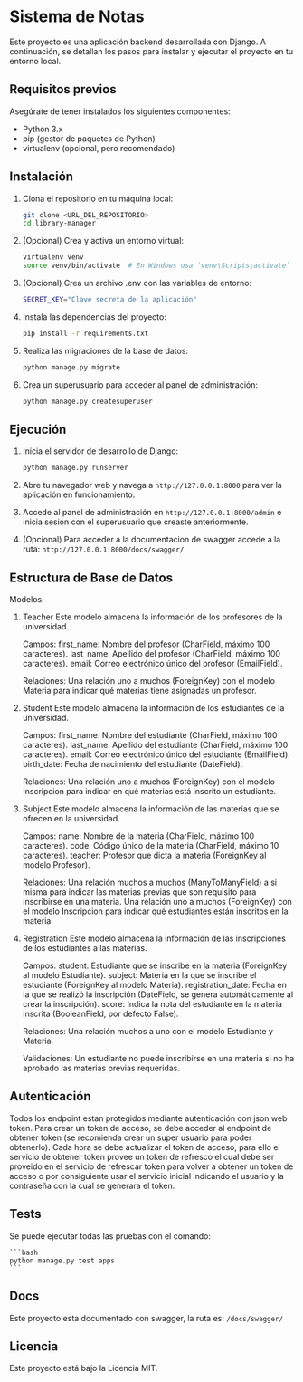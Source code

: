 # Sistema de Notas

Este proyecto es una aplicación backend desarrollada con Django. A continuación, se detallan los pasos para instalar y ejecutar el proyecto en tu entorno local.

## Requisitos previos

Asegúrate de tener instalados los siguientes componentes:

- Python 3.x
- pip (gestor de paquetes de Python)
- virtualenv (opcional, pero recomendado)

## Instalación

1. Clona el repositorio en tu máquina local:

    ```bash
    git clone <URL_DEL_REPOSITORIO>
    cd library-manager
    ```

2. (Opcional) Crea y activa un entorno virtual:

    ```bash
    virtualenv venv
    source venv/bin/activate  # En Windows usa `venv\Scripts\activate`
    ```

3. (Opcional) Crea un archivo .env con las variables de entorno:

    ```bash
    SECRET_KEY="Clave secreta de la aplicación"
    ```

4. Instala las dependencias del proyecto:

    ```bash
    pip install -r requirements.txt
    ```

5. Realiza las migraciones de la base de datos:

    ```bash
    python manage.py migrate
    ```

6. Crea un superusuario para acceder al panel de administración:

    ```bash
    python manage.py createsuperuser
    ```

## Ejecución

1. Inicia el servidor de desarrollo de Django:

    ```bash
    python manage.py runserver
    ```

2. Abre tu navegador web y navega a `http://127.0.0.1:8000` para ver la aplicación en funcionamiento.

3. Accede al panel de administración en `http://127.0.0.1:8000/admin` e inicia sesión con el superusuario que creaste anteriormente.

4. (Opcional) Para acceder a la documentacion de swagger accede a la ruta: `http://127.0.0.1:8000/docs/swagger/`

## Estructura de Base de Datos

Modelos:

1. Teacher
Este modelo almacena la información de los profesores de la universidad.

    Campos:
    first_name: Nombre del profesor (CharField, máximo 100 caracteres).
    last_name: Apellido del profesor (CharField, máximo 100 caracteres).
    email: Correo electrónico único del profesor (EmailField).

    Relaciones:
    Una relación uno a muchos (ForeignKey) con el modelo Materia para indicar qué materias tiene asignadas un profesor.

2. Student
Este modelo almacena la información de los estudiantes de la universidad.

    Campos:
    first_name: Nombre del estudiante (CharField, máximo 100 caracteres).
    last_name: Apellido del estudiante (CharField, máximo 100 caracteres).
    email: Correo electrónico único del estudiante (EmailField).
    birth_date: Fecha de nacimiento del estudiante (DateField).

    Relaciones:
    Una relación uno a muchos (ForeignKey) con el modelo Inscripcion para indicar en qué materias está inscrito un estudiante.

3. Subject
Este modelo almacena la información de las materias que se ofrecen en la universidad.

    Campos:
    name: Nombre de la materia (CharField, máximo 100 caracteres).
    code: Código único de la materia (CharField, máximo 10 caracteres).
    teacher: Profesor que dicta la materia (ForeignKey al modelo Profesor).

    Relaciones:
    Una relación muchos a muchos (ManyToManyField) a si misma para indicar las materias previas que son requisito para inscribirse en una materia.
    Una relación uno a muchos (ForeignKey) con el modelo Inscripcion para indicar qué estudiantes están inscritos en la materia.

4. Registration
Este modelo almacena la información de las inscripciones de los estudiantes a las materias.

    Campos:
    student: Estudiante que se inscribe en la materia (ForeignKey al modelo Estudiante).
    subject: Materia en la que se inscribe el estudiante (ForeignKey al modelo Materia).
    registration_date: Fecha en la que se realizó la inscripción (DateField, se genera automáticamente al crear la inscripción).
    score: Indica la nota del estudiante en la materia inscrita (BooleanField, por defecto False).

    Relaciones:
    Una relación muchos a uno con el modelo Estudiante y Materia.

    Validaciones:
    Un estudiante no puede inscribirse en una materia si no ha aprobado las materias previas requeridas.

## Autenticación

Todos los endpoint estan protegidos mediante autenticación con json web token. Para crear un token de acceso, se debe acceder al endpoint de obtener token (se recomienda crear un super usuario para poder obtenerlo). Cada hora se debe actualizar el token de acceso, para ello el servicio de obtener token provee un token de refresco el cual debe ser proveido en el servicio de refrescar token para volver a obtener un token de acceso o por consiguiente usar el servicio inicial indicando el usuario y la contraseña con la cual se generara el token.

## Tests

Se puede ejecutar todas las pruebas con el comando:

    ```bash
    python manage.py test apps
    ```

## Docs

Este proyecto esta documentado con swagger, la ruta es: `/docs/swagger/`

## Licencia

Este proyecto está bajo la Licencia MIT.
